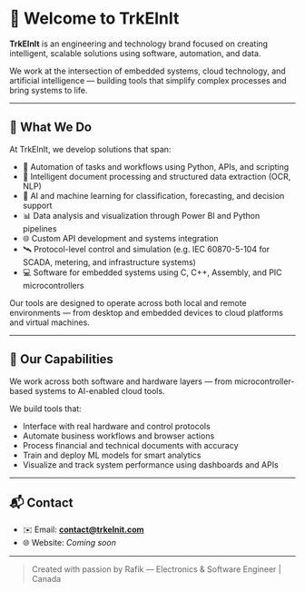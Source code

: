 # 👋 Welcome to TrkElnIt

**TrkElnIt** is an engineering and technology brand focused on creating intelligent, scalable solutions using software, automation, and data.

We work at the intersection of embedded systems, cloud technology, and artificial intelligence — building tools that simplify complex processes and bring systems to life.

---

## 🧠 What We Do

At TrkElnIt, we develop solutions that span:

- 🧩 Automation of tasks and workflows using Python, APIs, and scripting  
- 📄 Intelligent document processing and structured data extraction (OCR, NLP)  
- 🤖 AI and machine learning for classification, forecasting, and decision support  
- 📊 Data analysis and visualization through Power BI and Python pipelines  
- 🌐 Custom API development and systems integration  
- 🛰️ Protocol-level control and simulation (e.g. IEC 60870-5-104 for SCADA, metering, and infrastructure systems)  
- 💻 Software for embedded systems using C, C++, Assembly, and PIC microcontrollers  

Our tools are designed to operate across both local and remote environments — from desktop and embedded devices to cloud platforms and virtual machines.

---

## 🧠 Our Capabilities

We work across both software and hardware layers — from microcontroller-based systems to AI-enabled cloud tools.

We build tools that:

- Interface with real hardware and control protocols  
- Automate business workflows and browser actions  
- Process financial and technical documents with accuracy  
- Train and deploy ML models for smart analytics  
- Visualize and track system performance using dashboards and APIs  

---

## 📬 Contact

- ✉️ Email: **contact@trkelnit.com**
- 🌐 Website: _Coming soon_

---

> Created with passion by Rafik — Electronics & Software Engineer | Canada
